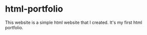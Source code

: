 # html-portfolio
This website is a simple html website that I created. It's my first html portfolio.
